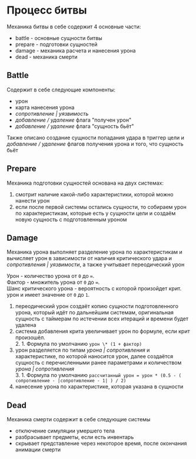 # Процесс битвы

Механика битвы в себе содержит 4 основные части:

-   battle - основные сущности битвы
-   prepare - подготовки сущностей
-   damage - механика расчета и нанесения урона
-   dead - механика смерти

## Battle

Содержит в себе следующие компоненты:

-   урон
-   карта нанесения урона
-   _сопротивление | уязвимость_
-   _добавление / удаление_ флага "получен урон"
-   _добавление / удаление_ флага "сущность бьёт"

Также описано создание сущности попадания удара в триггер цели и _добавление / удаление_ флагов получения урона и того, что сущность бьёт

## Prepare

Механика подготовки сущностей основана на двух системах:

1. смотрит наличие какой-либо характеристики, которой можно нанести урон
2. если после первой системы остались сущности, то собираем урон по характеристикам, которые есть у сущности цели и создаём новую сущность с подготовленным уроном

## Damage

Механика урона выполняет разделение урона по характеристикам и вычисляет урон в зависимости от наличия критического удара и _сопротивления | уязвимости_, а также учитывает переодический урон

Урон - количество урона от `0` до `∞`.  
Фактор - множитель урона от `0` до `∞`.  
Шанс критического урона - вероятность с которой произойдет крит. урон и имеет значение от `0` до `1`.

1. переодический урон создаёт копию сущности подготовленного урона, который идёт по дальнейшим системам, оригинальная сущность с таймерам по истечении всех итераций и времени будет удалена
2. система добавления крита увеличивает урон по формуле, если крит произошёл.  
   2. 1. Формула по умолчанию `урон \* (1 + фактор)`
3. урон разделяется по типам _урона | сопротивления_ и характеристике, по которой наносится урон, далее создаётся сущность с перечисленными ранее параметрами и количеством _урона | сопротивления_  
   3. 1. Формула по умолчанию `рассчитанный урон = урон * (0.5 - ( сопротивление - |сопротивление - 1| ) / 2)`
4. нанесение урона по характеристике, которая указана в сущности

## Dead

Механика смерти содержит в себе следующие системы

-   отключение симуляции умершего тела
-   разбрасывает предметы, если есть инвентарь
-   скрывает представление через некоторое время, после окончания анимации смерти
